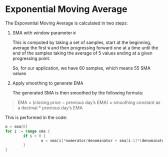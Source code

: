# Exponential Moving Average

The Exponential Moving Average is calculated in two steps:

1. SMA with window parameter `W`

   This is computed by taking a set of samples, start at the beginning, 
   average the first `W` and then progressing forward one at 
   a time until the end of the samples taking the average of 5 values ending 
   at a given progressing point.
   
   So, for our application, we have 60 samples, which means 55 SMA values

2. Apply smoothing to generate EMA

   The generated SMA is then smoothed by the following formula:

> EMA = (closing price − previous day’s EMA) × smoothing constant as a 
> decimal * previous day’s EMA

   This is performed in the code:

```go
o = sma[0]
for i := range sma {
        if i > 0 {
                o = sma[i]*numerator/denominator + sma[i-1]*(denominator-numerator)/denominator
        }
}

```
